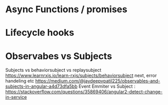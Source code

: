 # Async Functions / promises

# Lifecycle hooks

# Observabes vs Subjects
Subjects vs behaviorsubject vs replaysubject
https://www.learnrxjs.io/learn-rxjs/subjects/behaviorsubject
next, error handeling etc
https://medium.com/@jaydeepvpatil225/observables-and-subjects-in-angular-a4d73dfa5bb
Event Emmiter vs Subject : https://stackoverflow.com/questions/35869406/angular2-detect-change-in-service

